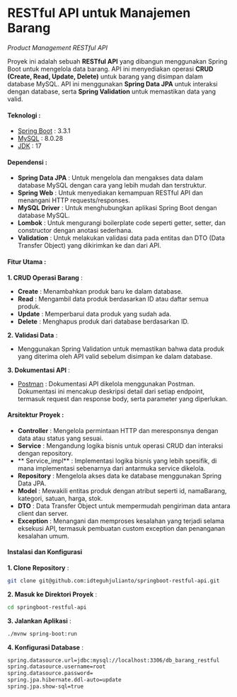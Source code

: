 # RESTful API untuk Manajemen Barang
_Product Management RESTful API_

Proyek ini adalah sebuah **RESTful API** yang dibangun menggunakan Spring Boot untuk mengelola data barang. API ini menyediakan operasi **CRUD (Create, Read, Update, Delete)** untuk barang yang disimpan dalam database MySQL. API ini menggunakan **Spring Data JPA** untuk interaksi dengan database, serta **Spring Validation** untuk memastikan data yang valid.

#### Teknologi :
- [Spring Boot](https://docs.spring.io/spring-boot/api/java/index.html) : 3.3.1
- [MySQL](https://downloads.mysql.com/archives/get/p/25/file/mysql-installer-community-8.0.28.0.msi) : 8.0.28
- [JDK](https://download.oracle.com/java/17/latest/jdk-17_windows-x64_bin.exe) : 17

#### Dependensi :
- **Spring Data JPA** : Untuk mengelola dan mengakses data dalam database MySQL dengan cara yang lebih mudah dan terstruktur.
- **Spring Web** : Untuk menyediakan kemampuan RESTful API dan menangani HTTP requests/responses.
- **MySQL Driver** : Untuk menghubungkan aplikasi Spring Boot dengan database MySQL.
- **Lombok** : Untuk mengurangi boilerplate code seperti getter, setter, dan constructor dengan anotasi sederhana.
- **Validation** : Untuk melakukan validasi data pada entitas dan DTO (Data Transfer Object) yang dikirimkan ke dan dari API.

#### Fitur Utama :
**1. CRUD Operasi Barang** :
- **Create** : Menambahkan produk baru ke dalam database.
- **Read** : Mengambil data produk berdasarkan ID atau daftar semua produk.
- **Update** : Memperbarui data produk yang sudah ada.
- **Delete** : Menghapus produk dari database berdasarkan ID.

**2. Validasi Data** :
- Menggunakan Spring Validation untuk memastikan bahwa data produk yang diterima oleh API valid sebelum disimpan ke dalam database.

**3. Dokumentasi API** :
- [Postman](https://documenter.getpostman.com/view/36968160/2sA3kUF1oE) : Dokumentasi API dikelola menggunakan Postman. Dokumentasi ini mencakup deskripsi detail dari setiap endpoint, termasuk request dan response body, serta parameter yang diperlukan.

#### Arsitektur Proyek :
- **Controller** : Mengelola permintaan HTTP dan meresponsnya dengan data atau status yang sesuai.
- **Service** : Mengandung logika bisnis untuk operasi CRUD dan interaksi dengan repository.
- ** Service_impl** : Implementasi logika bisnis yang lebih spesifik, di mana implementasi sebenarnya dari antarmuka service dikelola.
- **Repository** : Mengelola akses data ke database menggunakan Spring Data JPA.
- **Model** : Mewakili entitas produk dengan atribut seperti id, namaBarang, kategori, satuan, harga, stok.
- **DTO** : Data Transfer Object untuk mempermudah pengiriman data antara client dan server.
- **Exception** : Menangani dan memproses kesalahan yang terjadi selama eksekusi API, termasuk pembuatan custom exception dan penanganan kesalahan umum.

#### Instalasi dan Konfigurasi

**1. Clone Repository** :
```sh
git clone git@github.com:idteguhjulianto/springboot-restful-api.git
```

**2. Masuk ke Direktori Proyek** :

```sh
cd springboot-restful-api
```

**3. Jalankan Aplikasi** :
```sh
./mvnw spring-boot:run
```

**4. Konfigurasi Database** :
 ```sh
spring.datasource.url=jdbc:mysql://localhost:3306/db_barang_restful
spring.datasource.username=root
spring.datasource.password=
spring.jpa.hibernate.ddl-auto=update
spring.jpa.show-sql=true
```
